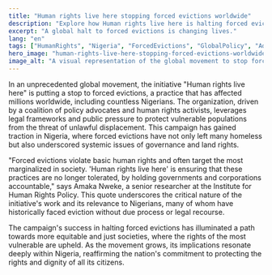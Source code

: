 ```yaml
---
title: "Human rights live here stopping forced evictions worldwide"
description: "Explore how Human rights live here is halting forced evictions, impacting lives in Nigeria and beyond."
excerpt: "A global halt to forced evictions is changing lives."
lang: "en"
tags: ["HumanRights", "Nigeria", "ForcedEvictions", "GlobalPolicy", "Advocacy"]
hero_image: "human-rights-live-here-stopping-forced-evictions-worldwide.png"
image_alt: "A visual representation of the global movement to stop forced evictions"
---
```


In an unprecedented global movement, the initiative "Human rights live here" is putting a stop to forced evictions, a practice that has affected millions worldwide, including countless Nigerians. The organization, driven by a coalition of policy advocates and human rights activists, leverages legal frameworks and public pressure to protect vulnerable populations from the threat of unlawful displacement. This campaign has gained traction in Nigeria, where forced evictions have not only left many homeless but also underscored systemic issues of governance and land rights.

"Forced evictions violate basic human rights and often target the most marginalized in society. 'Human rights live here' is ensuring that these practices are no longer tolerated, by holding governments and corporations accountable," says Amaka Nweke, a senior researcher at the Institute for Human Rights Policy. This quote underscores the critical nature of the initiative's work and its relevance to Nigerians, many of whom have historically faced eviction without due process or legal recourse.

The campaign's success in halting forced evictions has illuminated a path towards more equitable and just societies, where the rights of the most vulnerable are upheld. As the movement grows, its implications resonate deeply within Nigeria, reaffirming the nation's commitment to protecting the rights and dignity of all its citizens.